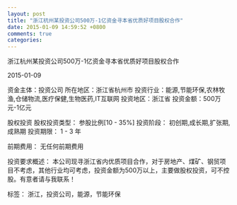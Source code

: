```yaml
---
layout: post
title: "浙江杭州某投资公司500万-1亿资金寻本省优质好项目股权合作"
date: 2015-01-09 14:59:52 +0800
comments: true
categories: 
---
```

浙江杭州某投资公司500万-1亿资金寻本省优质好项目股权合作



2015-01-09

资金主体：投资公司
所在地区：浙江省杭州市
投资行业：能源,节能环保,农林牧渔,仓储物流,医疗保健,生物医药,IT互联网
投资地区：浙江省
投资金额：500万元-1亿元

股权投资
股权投资类型：
                            参股比例[10 - 35%] 
                                                                                投资阶段：
                            初创期,成长期,扩张期,成熟期 
                                                                                                                                        投资期限：
                            1 - 3 年

前期费用：
无任何前期费用

投资要求概述：
本公司现寻浙江省内优质项目合作，对于房地产、煤矿、钢贸项目不考虑，其他行业均可考虑，投资金额为500万以上，主要做股权投资，可不控股。有意者请与我联系！

标签：
浙江，投资公司，能源，节能环保

